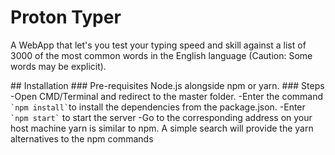 # Proton Typer
<p>A WebApp that let's you test your typing speed and skill against a list of 3000 of the most common words in the English language (Caution: Some words
  may be explicit).
</p>
<p></p>
## Installation
### Pre-requisites
  Node.js alongside npm or yarn.
### Steps
-Open CMD/Terminal and redirect to the master folder.
-Enter the command <code>`npm install`</code>to install the dependencies from the package.json.
-Enter <code>`npm start`</code> to start the server
-Go to the corresponding address on your host machine
yarn is similar to npm. A simple search will provide the yarn alternatives to the npm commands

